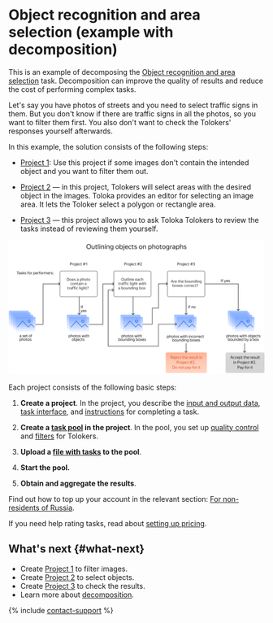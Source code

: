 # Object recognition and area selection (example with decomposition)

This is an example of decomposing the [Object recognition and area selection](../tutorials/selection.md) task. Decomposition can improve the quality of results and reduce the cost of performing complex tasks.

Let's say you have photos of streets and you need to select traffic signs in them. But you don't know if there are traffic signs in all the photos, so you want to filter them first. You also don't want to check the Tolokers' responses yourself afterwards.

In this example, the solution consists of the following steps:

- [Project 1](image-segmentation-project1.md): Use this project if some images don't contain the intended object and you want to filter them out.

- [Project 2](image-segmentation-project2.md) — in this project, Tolokers will select areas with the desired object in the images. Toloka provides an editor for selecting an image area. It lets the Toloker select a polygon or rectangle area.

- [Project 3](image-segmentation-project3.md) — this project allows you to ask Toloka Tolokers to review the tasks instead of reviewing them yourself.

![](../_images/tutorials/image-segmentation/image-segmentation.svg)

Each project consists of the following basic steps:

1. **Create a project**. In the project, you describe the [input and output data](../../glossary.md#input-output-data), [task interface](../../glossary.md#task-interface), and [instructions](../../glossary.md#instructions) for completing a task.

1. **Create a [task pool](../../glossary.md#pool) in the project**. In the pool, you set up [quality control](../../glossary.md#quality-control) and [filters](../../glossary.md#filters) for Tolokers.

1. **Upload a [file with tasks](https://tlk.s3.yandex.net/wsdm2020/dataset_1.tsv) to the pool**.

1. **Start the pool.**

1. **Obtain and aggregate the results**.

Find out how to top up your account in the relevant section: [For non-residents of Russia](refill.md).

If you need help rating tasks, read about [setting up pricing](dynamic-pricing.md#section_wb1_lhl_vlb).

## What's next {#what-next}

- Create [Project 1](image-segmentation-project1.md) to filter images.
- Create [Project 2](image-segmentation-project2.md) to select objects.
- Create [Project 3](image-segmentation-project3.md) to check the results.
- Learn more about [decomposition](solution-architecture.md).

{% include [contact-support](../_includes/contact-support-help.md) %}